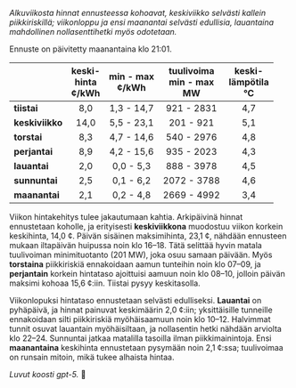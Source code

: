 *Alkuviikosta hinnat ennusteessa kohoavat, keskiviikko selvästi kallein piikkiriskillä; viikonloppu ja ensi maanantai selvästi edullisia, lauantaina mahdollinen nollasenttihetki myös odotetaan.*

Ennuste on päivitetty maanantaina klo 21:01.

|  | keski-<br>hinta<br>¢/kWh | min - max<br>¢/kWh | tuulivoima<br>min - max<br>MW | keski-<br>lämpötila<br>°C |
|:-------------|:----------------:|:----------------:|:-------------:|:-------------:|
| **tiistai** | 8,0 | 1,3 - 14,7 | 921 - 2831 | 4,7 |
| **keskiviikko** | 14,0 | 5,5 - 23,1 | 201 - 921 | 5,1 |
| **torstai** | 8,3 | 4,7 - 14,6 | 540 - 2976 | 4,8 |
| **perjantai** | 8,9 | 4,2 - 15,6 | 935 - 2023 | 4,3 |
| **lauantai** | 2,0 | 0,0 - 5,3 | 888 - 3978 | 4,5 |
| **sunnuntai** | 2,5 | 0,1 - 6,2 | 2072 - 3788 | 4,6 |
| **maanantai** | 2,1 | 0,2 - 4,8 | 2669 - 4992 | 3,4 |

Viikon hintakehitys tulee jakautumaan kahtia. Arkipäivinä hinnat ennustetaan koholle, ja erityisesti **keskiviikkona** muodostuu viikon korkein keskihinta, 14,0 ¢. Päivän sisäinen maksimihinta, 23,1 ¢, nähdään ennusteen mukaan iltapäivän huipussa noin klo 16–18. Tätä selittää hyvin matala tuulivoiman minimituotanto (201 MW), joka osuu samaan päivään. Myös **torstaina** piikkiriskiä ennakoidaan aamun tunteihin noin klo 07–09, ja **perjantain** korkein hintataso ajoittuisi aamuun noin klo 08–10, jolloin päivän maksimi kohoaa 15,6 ¢:iin. Tiistai pysyy keskitasolla.

Viikonlopuksi hintataso ennustetaan selvästi edulliseksi. **Lauantai** on pyhäpäivä, ja hinnat painuvat keskimäärin 2,0 ¢:iin; yksittäisille tunneille ennakoidaan silti piikkiriskiä myöhäisaamuun noin klo 10–12. Halvimmat tunnit osuvat lauantain myöhäisiltaan, ja nollasentin hetki nähdään arviolta klo 22–24. Sunnuntai jatkaa matalilla tasoilla ilman piikkimainintoja. Ensi **maanantaina** keskihinta ennustetaan pysymään noin 2,1 ¢:ssa; tuulivoimaa on runsain mitoin, mikä tukee alhaista hintaa.

*Luvut koosti gpt-5.* 🔌
